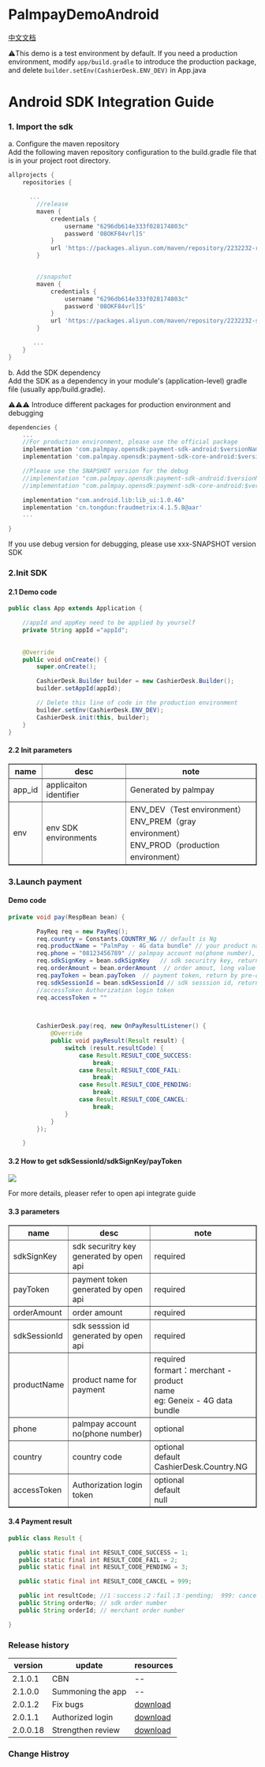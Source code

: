 # PalmpayDemoAndroid

[中文文档](./README-ZH-CN.md)

⚠️This demo is a test environment by default. If you need a production environment, modify ```app/build.gradle``` to introduce the production package, and delete ```builder.setEnv(CashierDesk.ENV_DEV)``` in App.java



# Android SDK Integration Guide
### 1. Import the sdk

<p>a. Configure the maven repository <br>
Add the following maven repository configuration to the build.gradle file that is in your project root directory.</p>

```Groovy
allprojects {
    repositories {

      ...
        //release
        maven {
            credentials {
                username "6296db614e333f028174803c"
                password '08OKF84vrl]S'
            }
            url 'https://packages.aliyun.com/maven/repository/2232232-release-QnGkiq/'
        }


        //snapshot
        maven {
            credentials {
                username "6296db614e333f028174803c"
                password '08OKF84vrl]S'
            }
            url 'https://packages.aliyun.com/maven/repository/2232232-snapshot-jNAcnT/'
        }

       ...
    }
}

```
<p>b. Add the SDK dependency <br>
Add the SDK as a dependency in your module's (application-level) gradle file (usually app/build.gradle).</p>

⚠️⚠️⚠️ Introduce different packages for production environment and debugging

```Groovy
dependencies {
    ...
    //For production environment, please use the official package
    implementation 'com.palmpay.opensdk:payment-sdk-android:$versionName'
    implementation 'com.palmpay.opensdk:payment-sdk-core-android:$versionName'

    //Please use the SNAPSHOT version for the debug 
    //implementation "com.palmpay.opensdk:payment-sdk-android:$versionName-SNAPSHOT"
    //implementation "com.palmpay.opensdk:payment-sdk-core-android:$versionName-SNAPSHOT"

    implementation "com.android.lib:lib_ui:1.0.46"
    implementation 'cn.tongdun:fraudmetrix:4.1.5.8@aar'
    ...

}
```
<p>If you use debug version for debugging, please use xxx-SNAPSHOT version SDK</p>

### 2.Init SDK
#### 2.1 Demo code
```java
public class App extends Application {

    //appId and appKey need to be applied by yourself
    private String appId ="appId";
    
    
    @Override
    public void onCreate() {
        super.onCreate();

        CashierDesk.Builder builder = new CashierDesk.Builder();
        builder.setAppId(appId);

        // Delete this line of code in the production environment
        builder.setEnv(CashierDesk.ENV_DEV);
        CashierDesk.init(this, builder);
    }
}

```
#### 2.2 Init parameters
<table border="1">
   <tr>
      <th>name</th> <th>desc</th> <th>note</th>
   </tr>
   <tr>
      <td>app_id</td> <td>applicaiton identifier</td> <td>Generated by palmpay</td>
   </tr>
   <tr>
      <td>env</td> <td>env	SDK environments</td> <td>ENV_DEV（Test environment）<br>
ENV_PREM（gray environment）<br>
ENV_PROD（production environment）</td>
   </tr>
</table>

### 3.Launch payment
#### Demo code

```java
private void pay(RespBean bean) {

        PayReq req = new PayReq();
        req.country = Constants.COUNTRY_NG // default is Ng
        req.productName = "PalmPay - 4G data bundle" // your product name for payment
        req.phone = "08123456789" // palmpay account no(phone number), optional
        req.sdkSignKey = bean.sdkSignKey   // sdk securitry key, return by pre-order api
        req.orderAmount = bean.orderAmount  // order amout, long value
        req.payToken = bean.payToken  // payment token, return by pre-order api
        req.sdkSessionId = bean.sdkSessionId // sdk sesssion id, return by pre-order api
        //accessToken Authorization login token
        req.accessToken = ""
     


        CashierDesk.pay(req, new OnPayResultListener() {
            @Override
            public void payResult(Result result) {
                switch (result.resultCode) {
                    case Result.RESULT_CODE_SUCCESS:
                        break;
                    case Result.RESULT_CODE_FAIL:
                        break;
                    case Result.RESULT_CODE_PENDING:
                        break;
                    case Result.RESULT_CODE_CANCEL:
                        break;
                }
            }
        });

    }
 ```
#### 3.2  How to get sdkSessionId/sdkSignKey/payToken

![](https://static.chuanyinet.com/files/felpwdz8k3tk2e2b/yuque_diagram1.jpg)

<P>For more details, pleaser refer to open api integrate guide</p>

#### 3.3 parameters
 <table border="1">
   <tr>
      <th>name</th>  <th>desc</th>  <th>note</th>
   </tr>
   <tr>
      <td>sdkSignKey</td>  <td>sdk securitry key<br>generated by open api</td>  <td>required</td>
   </tr>
   <tr>
      <td>payToken</td>  <td>payment token<br>
generated by open api</td>  <td>required</td>
   </tr>
   <tr>
      <td>orderAmount</td>  <td>order amount</td>  <td>required</td>
   </tr>
   <tr>
      <td>sdkSessionId</td>  <td>sdk sesssion id<br>
 generated by open api</td>  <td>required</td>
   </tr>
   <tr>
      <td>productName</td>  <td>product name for payment</td>  <td>required<br>
formart：merchant - product<br> name<br>
eg: Geneix - 4G data bundle</td>
   </tr>
   <tr>
      <td>phone</td>  <td>palmpay account no(phone number)</td>  <td>optional</td>
   </tr>
   <tr>
      <td>country</td>  <td>country code</td>  <td>optional<br>
default<br> CashierDesk.Country.NG</td>
   </tr>
    <tr>
      <td>accessToken</td>  <td>Authorization login token</td>  <td>optional<br>
default<br> null</td>
   </tr>
 </table>

#### 3.4 Payment result
 ```java
 public class Result {

    public static final int RESULT_CODE_SUCCESS = 1;
    public static final int RESULT_CODE_FAIL = 2;
    public static final int RESULT_CODE_PENDING = 3;

    public static final int RESULT_CODE_CANCEL = 999;

    public int resultCode; //1：success；2：fail；3：pending;  999: cancel;
    public String orderNo; // sdk order number
    public String orderId; // merchant order number

}
```

### Release history
| version  | update            | resources                                                                     |
|----------|-------------------|-------------------------------------------------------------------------------|
| 2.1.0.1  | CBN               | --                                                                            |
| 2.1.0.0  | Summoning the app | --                                                                            |
| 2.0.1.2  | Fix bugs          | [download](https://static.chuanyinet.com/files/felr8xiak7dm4j1c/2.0.1.2.zip)  |
| 2.0.1.1  | Authorized login  | [download](https://static.chuanyinet.com/files/felqon2k3t7q4j7q/2.0.1.1.zip)  |
| 2.0.0.18 | Strengthen review | [download](https://static.chuanyinet.com/files/felqdezxeffuotvw/2.0.0.18.zip) |
### Change Histroy

